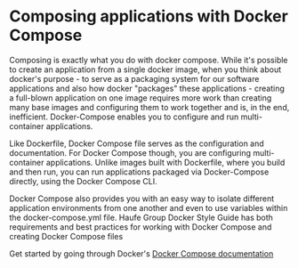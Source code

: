 # Composing applications with Docker Compose

Composing is exactly what you do with docker compose. While it's possible to create an application from a single docker image, when you think about docker's purpose - to serve as a packaging system for our software applications and also how docker "packages" these applications - creating a full-blown application on one image requires more work than creating many base images and configuring them to work together and is, in the end, inefficient. Docker-Compose enables you to configure and run multi-container applications.

Like Dockerfile, Docker Compose file serves as the configuration and documentation. For Docker Compose though, you are configuring multi-container applications. Unlike images built with Dockerfile, where you build and then run, you can run applications packaged via Docker-Compose directly, using the Docker Compose CLI. 

Docker Compose also provides you with an easy way to isolate different application environments from one another and even to use variables within the docker-compose.yml file. Haufe Group Docker Style Guide has both requirements and best practices for working with Docker Compose and creating Docker Compose files

Get started by going through Docker's [Docker Compose documentation](https://docs.docker.com/compose/overview/)

